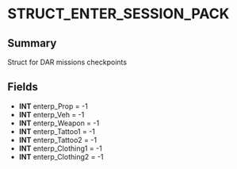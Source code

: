 # STRUCT_ENTER_SESSION_PACK

## Summary
Struct for DAR missions checkpoints

## Fields
* **INT** enterp_Prop = -1
* **INT** enterp_Veh = -1
* **INT** enterp_Weapon = -1
* **INT** enterp_Tattoo1 = -1
* **INT** enterp_Tattoo2 = -1
* **INT** enterp_Clothing1 = -1
* **INT** enterp_Clothing2 = -1